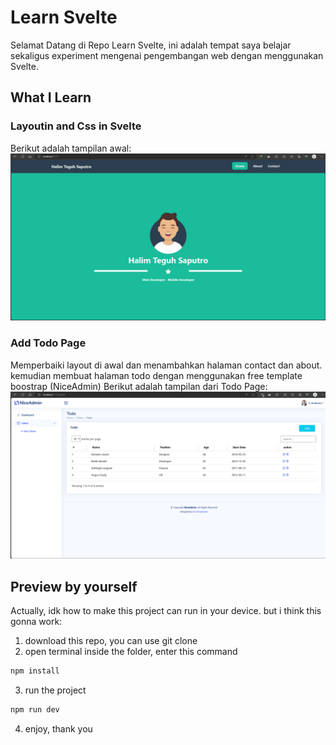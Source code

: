 # Learn Svelte

Selamat Datang di Repo Learn Svelte, ini adalah tempat saya belajar sekaligus experiment mengenai pengembangan web dengan menggunakan Svelte. 

## What I Learn 

### Layoutin and Css in Svelte
Berikut adalah tampilan awal:
![image](/static/image/sc.png)

### Add Todo Page
Memperbaiki layout di awal dan menambahkan halaman contact dan about.
kemudian membuat halaman todo dengan menggunakan free template boostrap (NiceAdmin)
Berikut adalah tampilan dari Todo Page:
![image](/static/image/sc2.png)



## Preview  by yourself

Actually, idk how to make this project can run in your device. but i think this gonna work:

1. download this repo, you can use git clone
2. open terminal inside the folder, enter this command
```bash
npm install
```
3. run the project 
```bash
npm run dev
```
4. enjoy, thank you